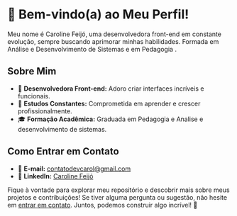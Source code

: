 # 👋 Bem-vindo(a) ao Meu Perfil!

Meu nome é Caroline Feijó, uma desenvolvedora front-end em constante evolução, sempre buscando aprimorar minhas habilidades. 
Formada em Análise e Desenvolvimento de Sistemas e em Pedagogia .

## Sobre Mim

- 🔭 **Desenvolvedora Front-end:** Adoro criar interfaces incríveis e funcionais.
- 🌱 **Estudos Constantes:** Comprometida em aprender e crescer profissionalmente.
- 🎓 **Formação Acadêmica:** Graduada em Pedagogia e Analise e desenvolvimento de sistemas.
## Como Entrar em Contato

- 📧 **E-mail:** [contatodevcarol@gmail.com](mailto:contatodevcarol@gmail.com)
- 🔗 **LinkedIn:** [Caroline Feijó](https://www.linkedin.com/in/caroline-feij%C3%B3-26225a236/)

Fique à vontade para explorar meu repositório e descobrir mais sobre meus projetos e contribuições! Se tiver alguma pergunta ou sugestão, não hesite em [entrar em contato](mailto:contatodevcarol@gmail.com). Juntos, podemos construir algo incrível! 🚀
